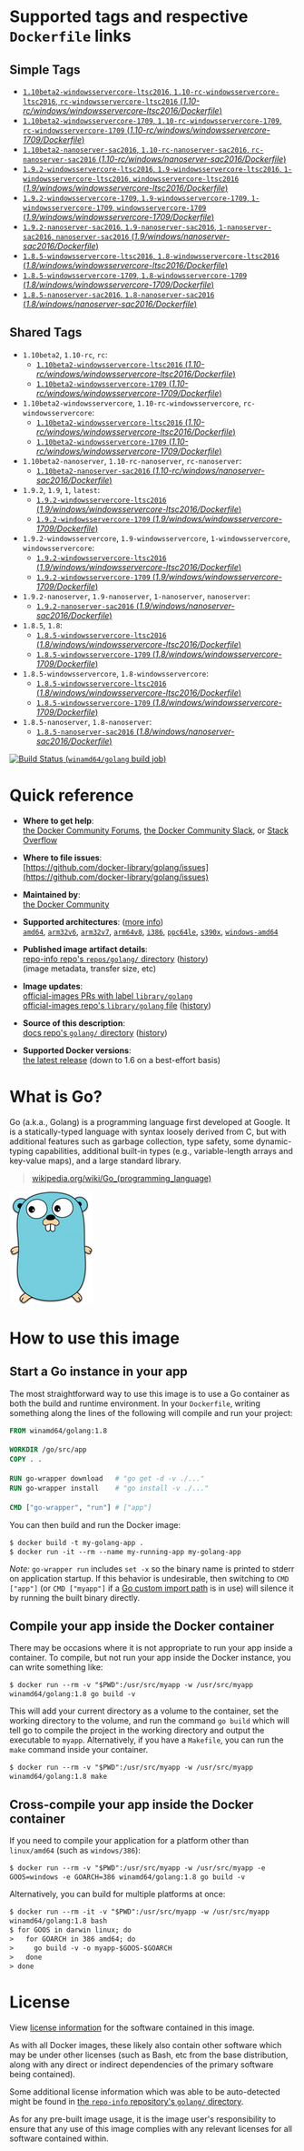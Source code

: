 <!--

********************************************************************************

WARNING:

    DO NOT EDIT "golang/README.md"

    IT IS AUTO-GENERATED

    (from the other files in "golang/" combined with a set of templates)

********************************************************************************

-->

# Supported tags and respective `Dockerfile` links

## Simple Tags


-	[`1.10beta2-windowsservercore-ltsc2016`, `1.10-rc-windowsservercore-ltsc2016`, `rc-windowsservercore-ltsc2016` (*1.10-rc/windows/windowsservercore-ltsc2016/Dockerfile*)](https://github.com/docker-library/golang/blob/d4c78f49b7e192e064909a40d7c3e198887fc68f/1.10-rc/windows/windowsservercore-ltsc2016/Dockerfile)
-	[`1.10beta2-windowsservercore-1709`, `1.10-rc-windowsservercore-1709`, `rc-windowsservercore-1709` (*1.10-rc/windows/windowsservercore-1709/Dockerfile*)](https://github.com/docker-library/golang/blob/d4c78f49b7e192e064909a40d7c3e198887fc68f/1.10-rc/windows/windowsservercore-1709/Dockerfile)
-	[`1.10beta2-nanoserver-sac2016`, `1.10-rc-nanoserver-sac2016`, `rc-nanoserver-sac2016` (*1.10-rc/windows/nanoserver-sac2016/Dockerfile*)](https://github.com/docker-library/golang/blob/d4c78f49b7e192e064909a40d7c3e198887fc68f/1.10-rc/windows/nanoserver-sac2016/Dockerfile)
-	[`1.9.2-windowsservercore-ltsc2016`, `1.9-windowsservercore-ltsc2016`, `1-windowsservercore-ltsc2016`, `windowsservercore-ltsc2016` (*1.9/windows/windowsservercore-ltsc2016/Dockerfile*)](https://github.com/docker-library/golang/blob/4ae3bfb2fefaeef55f8e5875fdd3ccadbe3bde34/1.9/windows/windowsservercore-ltsc2016/Dockerfile)
-	[`1.9.2-windowsservercore-1709`, `1.9-windowsservercore-1709`, `1-windowsservercore-1709`, `windowsservercore-1709` (*1.9/windows/windowsservercore-1709/Dockerfile*)](https://github.com/docker-library/golang/blob/4ae3bfb2fefaeef55f8e5875fdd3ccadbe3bde34/1.9/windows/windowsservercore-1709/Dockerfile)
-	[`1.9.2-nanoserver-sac2016`, `1.9-nanoserver-sac2016`, `1-nanoserver-sac2016`, `nanoserver-sac2016` (*1.9/windows/nanoserver-sac2016/Dockerfile*)](https://github.com/docker-library/golang/blob/4ae3bfb2fefaeef55f8e5875fdd3ccadbe3bde34/1.9/windows/nanoserver-sac2016/Dockerfile)
-	[`1.8.5-windowsservercore-ltsc2016`, `1.8-windowsservercore-ltsc2016` (*1.8/windows/windowsservercore-ltsc2016/Dockerfile*)](https://github.com/docker-library/golang/blob/4ae3bfb2fefaeef55f8e5875fdd3ccadbe3bde34/1.8/windows/windowsservercore-ltsc2016/Dockerfile)
-	[`1.8.5-windowsservercore-1709`, `1.8-windowsservercore-1709` (*1.8/windows/windowsservercore-1709/Dockerfile*)](https://github.com/docker-library/golang/blob/4ae3bfb2fefaeef55f8e5875fdd3ccadbe3bde34/1.8/windows/windowsservercore-1709/Dockerfile)
-	[`1.8.5-nanoserver-sac2016`, `1.8-nanoserver-sac2016` (*1.8/windows/nanoserver-sac2016/Dockerfile*)](https://github.com/docker-library/golang/blob/4ae3bfb2fefaeef55f8e5875fdd3ccadbe3bde34/1.8/windows/nanoserver-sac2016/Dockerfile)

## Shared Tags

-	`1.10beta2`, `1.10-rc`, `rc`:
	-	[`1.10beta2-windowsservercore-ltsc2016` (*1.10-rc/windows/windowsservercore-ltsc2016/Dockerfile*)](https://github.com/docker-library/golang/blob/d4c78f49b7e192e064909a40d7c3e198887fc68f/1.10-rc/windows/windowsservercore-ltsc2016/Dockerfile)
	-	[`1.10beta2-windowsservercore-1709` (*1.10-rc/windows/windowsservercore-1709/Dockerfile*)](https://github.com/docker-library/golang/blob/d4c78f49b7e192e064909a40d7c3e198887fc68f/1.10-rc/windows/windowsservercore-1709/Dockerfile)
-	`1.10beta2-windowsservercore`, `1.10-rc-windowsservercore`, `rc-windowsservercore`:
	-	[`1.10beta2-windowsservercore-ltsc2016` (*1.10-rc/windows/windowsservercore-ltsc2016/Dockerfile*)](https://github.com/docker-library/golang/blob/d4c78f49b7e192e064909a40d7c3e198887fc68f/1.10-rc/windows/windowsservercore-ltsc2016/Dockerfile)
	-	[`1.10beta2-windowsservercore-1709` (*1.10-rc/windows/windowsservercore-1709/Dockerfile*)](https://github.com/docker-library/golang/blob/d4c78f49b7e192e064909a40d7c3e198887fc68f/1.10-rc/windows/windowsservercore-1709/Dockerfile)
-	`1.10beta2-nanoserver`, `1.10-rc-nanoserver`, `rc-nanoserver`:
	-	[`1.10beta2-nanoserver-sac2016` (*1.10-rc/windows/nanoserver-sac2016/Dockerfile*)](https://github.com/docker-library/golang/blob/d4c78f49b7e192e064909a40d7c3e198887fc68f/1.10-rc/windows/nanoserver-sac2016/Dockerfile)
-	`1.9.2`, `1.9`, `1`, `latest`:
	-	[`1.9.2-windowsservercore-ltsc2016` (*1.9/windows/windowsservercore-ltsc2016/Dockerfile*)](https://github.com/docker-library/golang/blob/4ae3bfb2fefaeef55f8e5875fdd3ccadbe3bde34/1.9/windows/windowsservercore-ltsc2016/Dockerfile)
	-	[`1.9.2-windowsservercore-1709` (*1.9/windows/windowsservercore-1709/Dockerfile*)](https://github.com/docker-library/golang/blob/4ae3bfb2fefaeef55f8e5875fdd3ccadbe3bde34/1.9/windows/windowsservercore-1709/Dockerfile)
-	`1.9.2-windowsservercore`, `1.9-windowsservercore`, `1-windowsservercore`, `windowsservercore`:
	-	[`1.9.2-windowsservercore-ltsc2016` (*1.9/windows/windowsservercore-ltsc2016/Dockerfile*)](https://github.com/docker-library/golang/blob/4ae3bfb2fefaeef55f8e5875fdd3ccadbe3bde34/1.9/windows/windowsservercore-ltsc2016/Dockerfile)
	-	[`1.9.2-windowsservercore-1709` (*1.9/windows/windowsservercore-1709/Dockerfile*)](https://github.com/docker-library/golang/blob/4ae3bfb2fefaeef55f8e5875fdd3ccadbe3bde34/1.9/windows/windowsservercore-1709/Dockerfile)
-	`1.9.2-nanoserver`, `1.9-nanoserver`, `1-nanoserver`, `nanoserver`:
	-	[`1.9.2-nanoserver-sac2016` (*1.9/windows/nanoserver-sac2016/Dockerfile*)](https://github.com/docker-library/golang/blob/4ae3bfb2fefaeef55f8e5875fdd3ccadbe3bde34/1.9/windows/nanoserver-sac2016/Dockerfile)
-	`1.8.5`, `1.8`:
	-	[`1.8.5-windowsservercore-ltsc2016` (*1.8/windows/windowsservercore-ltsc2016/Dockerfile*)](https://github.com/docker-library/golang/blob/4ae3bfb2fefaeef55f8e5875fdd3ccadbe3bde34/1.8/windows/windowsservercore-ltsc2016/Dockerfile)
	-	[`1.8.5-windowsservercore-1709` (*1.8/windows/windowsservercore-1709/Dockerfile*)](https://github.com/docker-library/golang/blob/4ae3bfb2fefaeef55f8e5875fdd3ccadbe3bde34/1.8/windows/windowsservercore-1709/Dockerfile)
-	`1.8.5-windowsservercore`, `1.8-windowsservercore`:
	-	[`1.8.5-windowsservercore-ltsc2016` (*1.8/windows/windowsservercore-ltsc2016/Dockerfile*)](https://github.com/docker-library/golang/blob/4ae3bfb2fefaeef55f8e5875fdd3ccadbe3bde34/1.8/windows/windowsservercore-ltsc2016/Dockerfile)
	-	[`1.8.5-windowsservercore-1709` (*1.8/windows/windowsservercore-1709/Dockerfile*)](https://github.com/docker-library/golang/blob/4ae3bfb2fefaeef55f8e5875fdd3ccadbe3bde34/1.8/windows/windowsservercore-1709/Dockerfile)
-	`1.8.5-nanoserver`, `1.8-nanoserver`:
	-	[`1.8.5-nanoserver-sac2016` (*1.8/windows/nanoserver-sac2016/Dockerfile*)](https://github.com/docker-library/golang/blob/4ae3bfb2fefaeef55f8e5875fdd3ccadbe3bde34/1.8/windows/nanoserver-sac2016/Dockerfile)

[![Build Status](https://doi-janky.infosiftr.net/job/multiarch/job/windows-amd64/job/golang/badge/icon) (`winamd64/golang` build job)](https://doi-janky.infosiftr.net/job/multiarch/job/windows-amd64/job/golang/)

# Quick reference

-	**Where to get help**:  
	[the Docker Community Forums](https://forums.docker.com/), [the Docker Community Slack](https://blog.docker.com/2016/11/introducing-docker-community-directory-docker-community-slack/), or [Stack Overflow](https://stackoverflow.com/search?tab=newest&q=docker)

-	**Where to file issues**:  
	[https://github.com/docker-library/golang/issues](https://github.com/docker-library/golang/issues)

-	**Maintained by**:  
	[the Docker Community](https://github.com/docker-library/golang)

-	**Supported architectures**: ([more info](https://github.com/docker-library/official-images#architectures-other-than-amd64))  
	[`amd64`](https://hub.docker.com/r/amd64/golang/), [`arm32v6`](https://hub.docker.com/r/arm32v6/golang/), [`arm32v7`](https://hub.docker.com/r/arm32v7/golang/), [`arm64v8`](https://hub.docker.com/r/arm64v8/golang/), [`i386`](https://hub.docker.com/r/i386/golang/), [`ppc64le`](https://hub.docker.com/r/ppc64le/golang/), [`s390x`](https://hub.docker.com/r/s390x/golang/), [`windows-amd64`](https://hub.docker.com/r/winamd64/golang/)

-	**Published image artifact details**:  
	[repo-info repo's `repos/golang/` directory](https://github.com/docker-library/repo-info/blob/master/repos/golang) ([history](https://github.com/docker-library/repo-info/commits/master/repos/golang))  
	(image metadata, transfer size, etc)

-	**Image updates**:  
	[official-images PRs with label `library/golang`](https://github.com/docker-library/official-images/pulls?q=label%3Alibrary%2Fgolang)  
	[official-images repo's `library/golang` file](https://github.com/docker-library/official-images/blob/master/library/golang) ([history](https://github.com/docker-library/official-images/commits/master/library/golang))

-	**Source of this description**:  
	[docs repo's `golang/` directory](https://github.com/docker-library/docs/tree/master/golang) ([history](https://github.com/docker-library/docs/commits/master/golang))

-	**Supported Docker versions**:  
	[the latest release](https://github.com/docker/docker-ce/releases/latest) (down to 1.6 on a best-effort basis)

# What is Go?

Go (a.k.a., Golang) is a programming language first developed at Google. It is a statically-typed language with syntax loosely derived from C, but with additional features such as garbage collection, type safety, some dynamic-typing capabilities, additional built-in types (e.g., variable-length arrays and key-value maps), and a large standard library.

> [wikipedia.org/wiki/Go_(programming_language)](http://en.wikipedia.org/wiki/Go_%28programming_language%29)

![logo](https://raw.githubusercontent.com/docker-library/docs/01c12653951b2fe592c1f93a13b4e289ada0e3a1/golang/logo.png)

# How to use this image

## Start a Go instance in your app

The most straightforward way to use this image is to use a Go container as both the build and runtime environment. In your `Dockerfile`, writing something along the lines of the following will compile and run your project:

```dockerfile
FROM winamd64/golang:1.8

WORKDIR /go/src/app
COPY . .

RUN go-wrapper download   # "go get -d -v ./..."
RUN go-wrapper install    # "go install -v ./..."

CMD ["go-wrapper", "run"] # ["app"]
```

You can then build and run the Docker image:

```console
$ docker build -t my-golang-app .
$ docker run -it --rm --name my-running-app my-golang-app
```

*Note:* `go-wrapper run` includes `set -x` so the binary name is printed to stderr on application startup. If this behavior is undesirable, then switching to `CMD ["app"]` (or `CMD ["myapp"]` if a [Go custom import path](https://golang.org/s/go14customimport) is in use) will silence it by running the built binary directly.

## Compile your app inside the Docker container

There may be occasions where it is not appropriate to run your app inside a container. To compile, but not run your app inside the Docker instance, you can write something like:

```console
$ docker run --rm -v "$PWD":/usr/src/myapp -w /usr/src/myapp winamd64/golang:1.8 go build -v
```

This will add your current directory as a volume to the container, set the working directory to the volume, and run the command `go build` which will tell go to compile the project in the working directory and output the executable to `myapp`. Alternatively, if you have a `Makefile`, you can run the `make` command inside your container.

```console
$ docker run --rm -v "$PWD":/usr/src/myapp -w /usr/src/myapp winamd64/golang:1.8 make
```

## Cross-compile your app inside the Docker container

If you need to compile your application for a platform other than `linux/amd64` (such as `windows/386`):

```console
$ docker run --rm -v "$PWD":/usr/src/myapp -w /usr/src/myapp -e GOOS=windows -e GOARCH=386 winamd64/golang:1.8 go build -v
```

Alternatively, you can build for multiple platforms at once:

```console
$ docker run --rm -it -v "$PWD":/usr/src/myapp -w /usr/src/myapp winamd64/golang:1.8 bash
$ for GOOS in darwin linux; do
>   for GOARCH in 386 amd64; do
>     go build -v -o myapp-$GOOS-$GOARCH
>   done
> done
```

# License

View [license information](http://golang.org/LICENSE) for the software contained in this image.

As with all Docker images, these likely also contain other software which may be under other licenses (such as Bash, etc from the base distribution, along with any direct or indirect dependencies of the primary software being contained).

Some additional license information which was able to be auto-detected might be found in [the `repo-info` repository's `golang/` directory](https://github.com/docker-library/repo-info/tree/master/repos/golang).

As for any pre-built image usage, it is the image user's responsibility to ensure that any use of this image complies with any relevant licenses for all software contained within.
